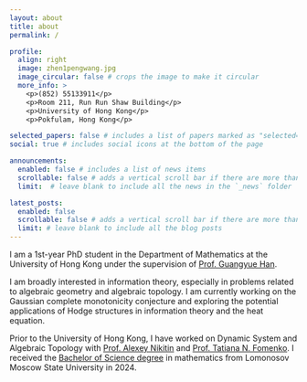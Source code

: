 ```yaml
---
layout: about
title: about
permalink: /

profile:
  align: right
  image: zhen1pengwang.jpg
  image_circular: false # crops the image to make it circular
  more_info: >
    <p>(852) 55133911</p>
    <p>Room 211, Run Run Shaw Building</p>
    <p>University of Hong Kong</p>
    <p>Pokfulam, Hong Kong</p>

selected_papers: false # includes a list of papers marked as "selected={true}"
social: true # includes social icons at the bottom of the page

announcements:
  enabled: false # includes a list of news items
  scrollable: false # adds a vertical scroll bar if there are more than 3 news items
  limit:  # leave blank to include all the news in the `_news` folder

latest_posts:
  enabled: false
  scrollable: false # adds a vertical scroll bar if there are more than 3 new posts items
  limit: # leave blank to include all the blog posts
---
```


I am a 1st-year PhD student in the Department of Mathematics at the University of Hong Kong under the supervision of [Prof. Guangyue Han](https://hkumath.hku.hk/~ghan/). 

I am broadly interested in information theory, especially in problems related to algebraic geometry and algebraic topology. I am currently working on the Gaussian complete monotonicity conjecture and exploring the potential applications of Hodge structures in information theory and the heat equation.

Prior to the University of Hong Kong, I have worked on Dynamic System and Algebraic Topology with [Prof. Alexey Nikitin](https://www.researchgate.net/profile/Alexey-Nikitin-3) and [Prof. Tatiana N. Fomenko](https://scholar.google.com/citations?user=Q5VuN08AAAAJ). I received the [Bachelor of Science degree](https://galobelwang.github.io/file/MSU.pdf) in mathematics from Lomonosov Moscow State University in 2024.
